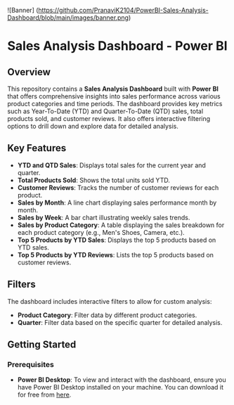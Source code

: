 ![Banner] (https://github.com/PranaviK2104/PowerBI-Sales-Analysis-Dashboard/blob/main/images/banner.png)
# Sales Analysis Dashboard - Power BI

## Overview

This repository contains a **Sales Analysis Dashboard** built with **Power BI** that offers comprehensive insights into sales performance across various product categories and time periods. The dashboard provides key metrics such as Year-To-Date (YTD) and Quarter-To-Date (QTD) sales, total products sold, and customer reviews. It also offers interactive filtering options to drill down and explore data for detailed analysis.

## Key Features

- **YTD and QTD Sales**: Displays total sales for the current year and quarter.
- **Total Products Sold**: Shows the total units sold YTD.
- **Customer Reviews**: Tracks the number of customer reviews for each product.
- **Sales by Month**: A line chart displaying sales performance month by month.
- **Sales by Week**: A bar chart illustrating weekly sales trends.
- **Sales by Product Category**: A table displaying the sales breakdown for each product category (e.g., Men's Shoes, Camera, etc.).
- **Top 5 Products by YTD Sales**: Displays the top 5 products based on YTD sales.
- **Top 5 Products by YTD Reviews**: Lists the top 5 products based on customer reviews.

## Filters

The dashboard includes interactive filters to allow for custom analysis:
- **Product Category**: Filter data by different product categories.
- **Quarter**: Filter data based on the specific quarter for detailed analysis.

## Getting Started

### Prerequisites

- **Power BI Desktop**: To view and interact with the dashboard, ensure you have Power BI Desktop installed on your machine. You can download it for free from [here](https://powerbi.microsoft.com/downloads/).
